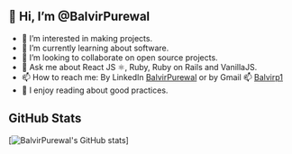 ## 👋 Hi, I’m @BalvirPurewal
- 👀 I’m interested in making projects.
- 🌱 I’m currently learning about software.
- 🏁 I’m looking to collaborate on open source projects.
- 💬 Ask me about React JS ⚛️, Ruby, Ruby on Rails and VanillaJS.
- 📫 How to reach me: By LinkedIn [BalvirPurewal](https://www.linkedin.com/in/balvir-purewal/) or by Gmail 📫 [Balvirp1](mailto:balvirp1@gmail.com)
- 💞 I enjoy reading about good practices.

## GitHub Stats
[![BalvirPurewal's GitHub stats](https://github-stats-balvirpurewal.vercel.app/api/?username=balzhunter&show_icons=true&theme=tokyonight)]
<!---
Balzhunter/Balzhunter is a ✨ special ✨ repository because its `README.md` (this file) appears on your GitHub profile.
You can click the Preview link to take a look at your changes.
--->
